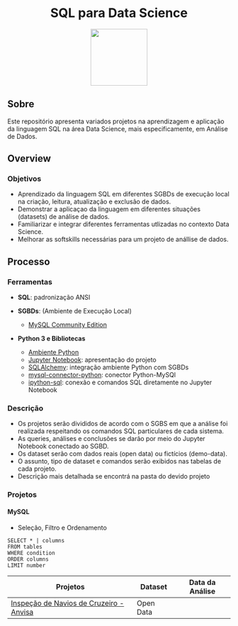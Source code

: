 # <div align="center">SQL para Data Science</div>

<div align="center">
<picture>
  <source media="(prefers-color-scheme: dark)" srcset="https://i.imgur.com/RjY9oBo.png">
  <img width="128px" alt="" src="https://i.imgur.com/V278dTp.png">
</picture>
</div>

## Sobre

Este repositório apresenta variados projetos na aprendizagem e aplicação da linguagem SQL na área Data Science, mais especificamente, em Análise de Dados.

## Overview

### Objetivos

- Aprendizado da linguagem SQL em diferentes SGBDs de execução local na criação, leitura, atualização e exclusão de dados.
- Demonstrar a aplicaçao da linguagem em diferentes situações (datasets) de análise de dados.
- Familiarizar e integrar diferentes ferramentas utlizadas no contexto Data Science.
- Melhorar as softskills necessárias para um projeto de anállise de dados.

## Processo

### Ferramentas

- **SQL**: padronização ANSI
- **SGBDs**: (Ambiente de Execução Local)
  - [MySQL Community Edition](https://www.mysql.com/products/community/)

- **Python 3 e Bibliotecas**
  - [Ambiente Python](https://www.python.org/)
  - [Jupyter Notebook](https://jupyter.org/): apresentação do projeto
  - [SQLAlchemy](https://www.sqlalchemy.org/): integração ambiente Python com SGBDs
  - [mysql-connector-python](https://pypi.org/project/mysql-connector-python/): conector Python-MySQl
  - [ipython-sql](https://pypi.org/project/ipython-sql/): conexão e comandos SQL diretamente no Jupyter Notebook

### Descrição

- Os projetos serão divididos de acordo com o SGBS em que a análise foi realizada respeitando os comandos SQL particulares de cada sistema.
- As queries, análises e conclusões se darão por meio do Jupyter Notebook conectado ao SGBD.
- Os dataset serão com dados reais (open data) ou fictícios (demo-data).
- O assunto, tipo de dataset e comandos serão exibidos nas tabelas de cada projeto.
-  Descrição mais detalhada se encontrá na pasta do devido projeto

### Projetos

#### MySQL

- Seleção, Filtro e Ordenamento

```
SELECT * | columns 
FROM tables
WHERE condition
ORDER columns
LIMIT number
```

| Projetos | Dataset | Data da Análise |
| ---     | ---     | ---             |
| [Inspeção de Navios de Cruzeiro - Anvisa]()| Open Data | |


